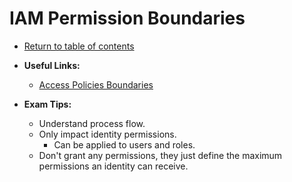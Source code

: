 # IAM Permission Boundaries

* [Return to table of contents](../../../README.md)

* **Useful Links:**
  * [Access Policies Boundaries](https://docs.aws.amazon.com/IAM/latest/UserGuide/access_policies_boundaries.html)

* **Exam Tips:**
  * Understand process flow.
  * Only impact identity permissions.
    * Can be applied to users and roles.
  * Don't grant any permissions, they just define the maximum permissions an identity can receive.

